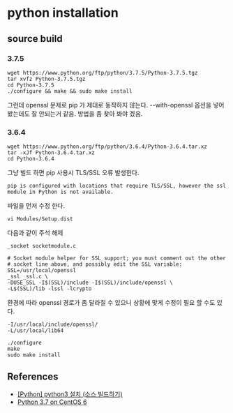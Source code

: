 # python installation

## source build

### 3.7.5
```
wget https://www.python.org/ftp/python/3.7.5/Python-3.7.5.tgz
tar xvfz Python-3.7.5.tgz
cd Python-3.7.5
./configure && make && sudo make install
```
그런데 openssl 문제로 pip 가 제대로 동작하지 않는다. --with-openssl 옵션을 넣어봤는데도 잘 안되는거 같음. 방법을 좀 찾아 봐야 겠음.

### 3.6.4
```
wget https://www.python.org/ftp/python/3.6.4/Python-3.6.4.tar.xz
tar -xJf Python-3.6.4.tar.xz
cd Python-3.6.4
```
그냥 빌드 하면 pip 사용시 TLS/SSL 오류 발생한다.
```
pip is configured with locations that require TLS/SSL, however the ssl module in Python is not available.
```

파일을 먼저 수정 한다.
```
vi Modules/Setup.dist
```

다음과 같이 주석 해제
```
_socket socketmodule.c

# Socket module helper for SSL support; you must comment out the other
# socket line above, and possibly edit the SSL variable:
SSL=/usr/local/openssl
_ssl _ssl.c \
-DUSE_SSL -I$(SSL)/include -I$(SSL)/include/openssl \
-L$(SSL)/lib -lssl -lcrypto
```

환경에 따라 openssl 경로가 좀 달라질 수 있으니 상황에 맞게 수정이 필요 할 수도 있다.
```
-I/usr/local/include/openssl/
-L/usr/local/lib64
```

```
./configure
make
sudo make install
```

## References
* [[Python] python3 설치 (소스 빌드하기)](https://oboki.net/workspace/programming/language/python/python-python3-%EC%84%A4%EC%B9%98-%EC%86%8C%EC%8A%A4-%EB%B9%8C%EB%93%9C%ED%95%98%EA%B8%B0/)
* [Python 3.7 on CentOS 6](https://benad.me/blog/2018/07/17/python-3.7-on-centos-6/)